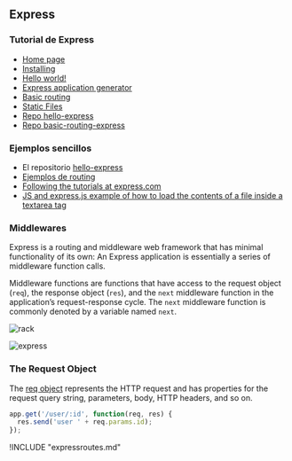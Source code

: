 ## Express

### Tutorial de Express
* [Home page](http://expressjs.com/)
* [Installing](http://expressjs.com/en/starter/installing.html)
* [Hello world!](http://expressjs.com/en/starter/hello-world.html)
* [Express application generator](http://expressjs.com/en/starter/generator.html)
* [Basic routing](http://expressjs.com/en/starter/basic-routing.html)
* [Static Files](http://expressjs.com/en/starter/static-files.html)
* [Repo hello-express](https://github.com/SYTW/hello-express)
* [Repo basic-routing-express](https://github.com/SYTW/basic-routing-express)

### Ejemplos sencillos

* El repositorio [hello-express](https://github.com/SYTW/hello-express)
* [Ejemplos de routing](https://github.com/SYTW/basic-routing-express)
* [Following the tutorials at express.com](https://github.com/crguezl/express-start)
* [JS and express.js example of how to load the contents of a file inside a textarea tag](https://github.com/crguezl/expressloadfileontotextarea)

### Middlewares

Express is a routing and middleware web framework that has minimal functionality of its own: An Express application is essentially a series of middleware function calls.

Middleware functions are functions that have access to the request object (`req`), the response object (`res`), and the `next` middleware function in the application’s request-response cycle. The `next` middleware function is commonly denoted by a variable named `next`.

![rack](http://crguezl.github.io/apuntes-ruby/rack.jpeg)

![express](https://blog.lambda3.com.br/wp-content/uploads//2016/01/Middleware-Pipeline.jpg)

### The Request Object

The [req object](http://expressjs.com/en/api.html#req) represents the HTTP request and has properties for the request query string, parameters, body, HTTP headers, and so on.

```javascript
app.get('/user/:id', function(req, res) {
  res.send('user ' + req.params.id);
});
```

!INCLUDE "expressroutes.md"

